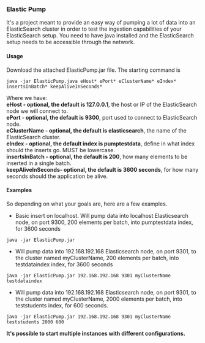 ### Elastic Pump
It's a project meant to provide an easy way of pumping a lot of data into an ElasticSearch cluster in order to test the ingestion capabilities of your ElasticSearch setup.
You need to have java installed and the ElasticSearch setup needs to be accessible through the network.

#### Usage
Download the attached ElasticPump.jar file. The starting command is
```
java -jar ElasticPump.java eHost* ePort* eClusterName* eIndex* insertsInBatch* keepAliveInSeconds*
```
Where we have:  
**eHost - optional, the default is 127.0.0.1**, the host or IP of the ElasticSearch node we will connect to.  
**ePort - optional, the default is 9300**, port used to connect to ElasticSearch node.  
**eClusterName - optional, the default is elasticsearch**, the name of the ElasticSearch cluster.  
**eIndex - optional, the default index is pumptestdata**, define in what index should the inserts go. MUST be lowercase.  
**insertsInBatch - optional, the default is 200**, how many elements to be inserted in a single batch.  
**keepAliveInSeconds- optional, the default is 3600 seconds**, for how many seconds should the application be alive.  

#### Examples
So depending on what your goals are, here are a few examples.  

- Basic insert on localhost. Will pump data into localhost Elasticsearch node, on port 9300, 200 elements per batch, into pumptestdata index, for 3600 seconds
```
java -jar ElasticPump.jar
```  
- Will pump data into 192.168.192.168 Elasticsearch node, on port 9301, to the cluster named myClusterName, 200 elements per batch, into testdataindex index, for 3600 seconds
```
java -jar ElasticPump.jar 192.168.192.168 9301 myClusterName testdataindex
```  
- Will pump data into 192.168.192.168 Elasticsearch node, on port 9301, to the cluster named myClusterName, 2000 elements per batch, into teststudents index, for 600 seconds.
```
java -jar ElasticPump.jar 192.168.192.168 9301 myClusterName teststudents 2000 600
```
  
**It's possible to start multiple instances with different configurations.**